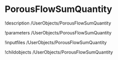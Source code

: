 <!-- MOOSE Documentation Stub: Remove this when content is added. -->

# PorousFlowSumQuantity
!description /UserObjects/PorousFlowSumQuantity

!parameters /UserObjects/PorousFlowSumQuantity

!inputfiles /UserObjects/PorousFlowSumQuantity

!childobjects /UserObjects/PorousFlowSumQuantity
